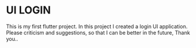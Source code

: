 # UI LOGIN 

This is my first flutter project. In this project I created a login UI application. Please criticism and suggestions, so that I can be better in the future, Thank you..
